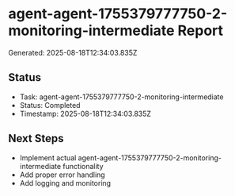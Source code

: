 # agent-agent-1755379777750-2-monitoring-intermediate Report

Generated: 2025-08-18T12:34:03.835Z

## Status
- Task: agent-agent-1755379777750-2-monitoring-intermediate
- Status: Completed
- Timestamp: 2025-08-18T12:34:03.835Z

## Next Steps
- Implement actual agent-agent-1755379777750-2-monitoring-intermediate functionality
- Add proper error handling
- Add logging and monitoring
